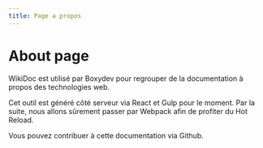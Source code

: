 ```yaml
---
title: Page a propos
---
```

# About page

WikiDoc est utilisé par Boxydev pour regrouper de la documentation à propos des technologies web.

Cet outil est généré côté serveur via React et Gulp pour le moment. Par la suite, nous allons sûrement passer par Webpack afin de profiter du Hot Reload.

Vous pouvez contribuer à cette documentation via Github.